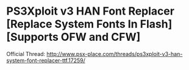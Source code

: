 # PS3Xploit v3 HAN Font Replacer [Replace System Fonts In Flash] [Supports OFW and CFW] 

Official Thread: http://www.psx-place.com/threads/ps3xploit-v3-han-system-font-replacer-ttf.17259/